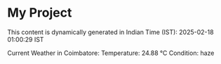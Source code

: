 # My Project

This content is dynamically generated in Indian Time (IST): 2025-02-18 01:00:29 IST


Current Weather in Coimbatore:
Temperature: 24.88 °C
Condition: haze
